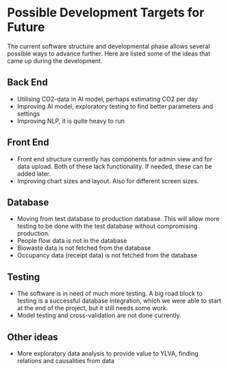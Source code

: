 # Possible Development Targets for Future

The current software structure and developmental phase allows several possible ways to advance further. Here are listed some of the ideas that came up during the development.

## Back End

- Utilising CO2-data in AI model, perhaps estimating CO2 per day  
- Improving AI model, exploratory testing to find better parameters and settings  
- Improving NLP, it is quite heavy to run  

## Front End

- Front end structure currently has components for admin view and for data upload. Both of these lack functionality. If needed, these can be added later.  
- Improving chart sizes and layout. Also for different screen sizes.  

## Database

- Moving from test database to production database. This will allow more testing to be done with the test database without compromising production.  
- People flow data is not in the database
- Biowaste data is not fetched from the database
- Occupancy data (receipt data) is not fetched from the database


## Testing

- The software is in need of much more testing. A big road block to testing is a successful database integration, which we were able to start at the end of the project, but it still needs some work.
- Model testing and cross-validation are not done currently.

## Other ideas

- More exploratory data analysis to provide value to YLVA, finding relations and causalities from data  
